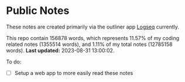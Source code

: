 # Public Notes

These notes are created primarily via the outliner app [Logseq](https://github.com/logseq/logseq) currently.

This repo contain 156878 words, which represents 11.57% of my coding related notes (1355514 words), and 1.11% of my total notes (12785158 words). **Last updated:** 2023-08-31 13:00:02. 

To do:

- [ ] Setup a web app to more easily read these notes
